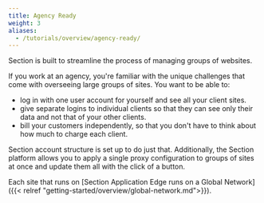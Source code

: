```yaml
---
title: Agency Ready
weight: 3
aliases:
  - /tutorials/overview/agency-ready/
---
```


Section is built to streamline the process of managing groups of websites.

If you work at an agency, you're familiar with the unique challenges that come with overseeing large groups of sites. You want to be able to:

* log in with one user account for yourself and see all your client sites.
* give separate logins to individual clients so that they can see only their data and not that of your other clients.
* bill your customers independently, so that you don't have to think about how much to charge each client.

Section account structure is set up to do just that. Additionally, the Section platform allows you to apply a single proxy configuration to groups of sites at once and update them all with the click of a button.

Each site that runs on [Section Application Edge runs on a Global Network]({{< relref "getting-started/overview/global-network.md">}}).
